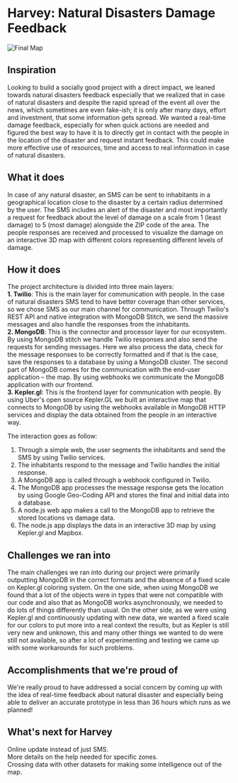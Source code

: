 # Harvey: Natural Disasters Damage Feedback

![Final Map](https://challengepost-s3-challengepost.netdna-ssl.com/photos/production/software_photos/000/694/323/datas/gallery.jpg)

## **Inspiration**
Looking to build a socially good project with a direct impact, we leaned towards natural disasters feedback especially that we realized that in case of natural disasters and despite the rapid spread of the event all over the news, which sometimes are even fake-ish; it is only after many days, effort and investment, that some information gets spread. We wanted a real-time damage feedback, especially for when quick actions are needed and figured the best way to have it is to directly get in contact with the people in the location of the disaster and request instant feedback. This could make more effective use of resources, time and access to real information in case of natural disasters.

## **What it does**
In case of any natural disaster, an SMS can be sent to inhabitants in a geographical location close to the disaster by a certain radius determined by the user. The SMS includes an alert of the disaster and most importantly a request for feedback about the level of damage on a scale from 1 (least damage) to 5 (most damage) alongside the ZIP code of the area. The people responses are received and processed to visualize the damage on an interactive 3D map with different colors representing different levels of damage.

## **How it does**
The project architecture is divided into three main layers: <br />
**1. Twilio**: This is the main layer for communication with people. In the case of natural disasters SMS tend to have better coverage than other services, so we chose SMS as our main channel for communication. Through Twilio's REST API and native integration with MongoDB Stitch, we send the massive messages and also handle the responses from the inhabitants. <br />
**2. MongoDB**: This is the connector and processor layer for our ecosystem. By using MongoDB stitch we handle Twilio responses and also send the requests for sending messages. Here we also process the data, check for the message responses to be correctly formatted and if that is the case, save the responses to a database by using a MongoDB cluster. The second part of MongoDB comes for the communication with the end-user application – the map. By using webhooks we communicate the MongoDB application with our frontend.<br />
**3. Kepler.gl**: This is the frontend layer for communication with people. By using Uber's open source Kepler.GL we built an interactive map that connects to MongoDB by using the webhooks available in MongoDB HTTP services and display the data obtained from the people in an interactive way. 

The interaction goes as follow:
1. Through a simple web, the user segments the inhabitants and send the SMS by using Twilio services.
2. The inhabitants respond to the message and Twilio handles the initial response. 
3. A MongoDB app is called through a webhook configured in Twilio.
4. The MongoDB app processes the message response gets the location by using Google Geo-Coding API and stores the final and initial data into a database. 
5. A node.js web app makes a call to the MongoDB app to retrieve the stored locations vs damage data.
6. The node.js app displays the data in an interactive 3D map by using Kepler.gl and Mapbox.

## **Challenges we ran into**
The main challenges we ran into during our project were primarily outputting MongoDB in the correct formats and the absence of a fixed scale on Kepler.gl coloring system.
On the one side, when using MongoDB we found that a lot of the objects were in types that were not compatible with our code and also that as MongoDB works asynchronously, we needed to do lots of things differently than usual.
On the other side, as we were using Kepler.gl and continuously updating with new data, we wanted a fixed scale for our colors to put more into a real context the results, but as Kepler is still very new and unknown, this and many other things we wanted to do were still not available, so after a lot of experimenting and testing we came up with some workarounds for such problems.

## **Accomplishments that we're proud of**
We're really proud to have addressed a social concern by coming up with the idea of real-time feedback about natural disaster and especially being able to deliver an accurate prototype in less than 36 hours which runs as we planned! 

## **What's next for Harvey**
Online update instead of just SMS.<br />
More details on the help needed for specific zones. <br />
Crossing data with other datasets for making some intelligence out of the map.
